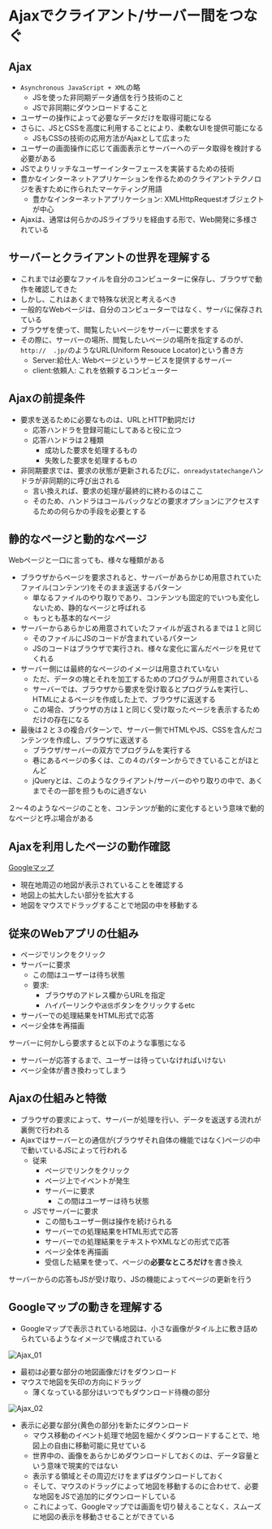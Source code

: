 # Ajaxでクライアント/サーバー間をつなぐ

## Ajax

* `Asynchronous JavaScript + XML`の略
    * JSを使った非同期データ通信を行う技術のこと
    * JSで非同期にダウンロードすること
* ユーザーの操作によって必要なデータだけを取得可能になる
* さらに、JSとCSSを高度に利用することにより、柔軟なUIを提供可能になる
    * JSもCSSの技術の応用方法がAjaxとして広まった
* ユーザーの画面操作に応じて画面表示とサーバーへのデータ取得を検討する必要がある
* JSでよりリッチなユーザーインターフェースを実装するための技術
* 豊かなインターネットアプリケーションを作るためのクライアントテクノロジを表すために作られたマーケティング用語
    * 豊かなインターネットアプリケーション: XMLHttpRequestオブジェクトが中心
* Ajaxは、通常は何らかのJSライブラリを経由する形で、Web開発に多様されている

## サーバーとクライアントの世界を理解する

* これまでは必要なファイルを自分のコンピューターに保存し、ブラウザで動作を確認してきた
* しかし、これはあくまで特殊な状況と考えるべき
* 一般的なWebページは、自分のコンピューターではなく、サーバに保存されている
* ブラウザを使って、閲覧したいページをサーバーに要求をする
* その際に、サーバーの場所、閲覧したいページの場所を指定するのが、`http://  .jp/`のようなURL(Uniform Resouce Locator)という書き方
    * Server:給仕人: Webページというサービスを提供するサーバー
    * client:依頼人: これを依頼するコンピューター

## Ajaxの前提条件

* 要求を送るために必要なものは、URLとHTTP動詞だけ
    * 応答ハンドラを登録可能にしてあると役に立つ
    * 応答ハンドラは２種類
        * 成功した要求を処理するもの
        * 失敗した要求を処理するもの
* 非同期要求では、要求の状態が更新されるたびに、`onreadystatechange`ハンドラが非同期的に呼び出される
    * 言い換えれば、要求の処理が最終的に終わるのはここ
    * そのため、ハンドラはコールバックなどの要求オプションにアクセスするための何らかの手段を必要とする

## 静的なページと動的なページ

Webページと一口に言っても、様々な種類がある

* ブラウザからページを要求されると、サーバーがあらかじめ用意されていたファイル(コンテンツ)をそのまま返送するパターン
    * 単なるファイルのやり取りであり、コンテンツも固定的でいつも変化しないため、静的なページと呼ばれる
    * もっとも基本的なページ
* サーバーからあらかじめ用意されていたファイルが返されるまでは１と同じ
    * そのファイルにJSのコードが含まれているパターン
    * JSのコードはブラウザで実行され、様々な変化に富んだページを見せてくれる
* サーバー側には最終的なページのイメージは用意されていない
    * ただ、データの塊とそれを加工するためのプログラムが用意されている
    * サーバーでは、ブラウザから要求を受け取るとプログラムを実行し、HTMLによるページを作成した上で、ブラウザに返送する
    * この場合、ブラウザの方は１と同じく受け取ったページを表示するためだけの存在になる
* 最後は２と３の複合パターンで、サーバー側でHTMLやJS、CSSを含んだコンテンツを作成し、ブラウザに返送する
    * ブラウザ/サーバーの双方でプログラムを実行する
    * 巷にあるページの多くは、この４のパターンからできていることがほとんど
    * jQueryとは、このようなクライアント/サーバーのやり取りの中で、あくまでその一部を担うものに過ぎない

２〜４のようなページのことを、コンテンツが動的に変化するという意味で動的なページと呼ぶ場合がある

## Ajaxを利用したページの動作確認

[Googleマップ](https://maps.google.co.jp/)

* 現在地周辺の地図が表示されていることを確認する
* 地図上の拡大したい部分を拡大する
* 地図をマウスでドラッグすることで地図の中を移動する

## 従来のWebアプリの仕組み

* ページでリンクをクリック
* サーバーに要求
    * この間はユーザーは待ち状態
    * 要求: 
        * ブラウザのアドレス欄からURLを指定
        * ハイパーリンクや`送信`ボタンをクリックするetc
* サーバーでの処理結果をHTML形式で応答
* ページ全体を再描画

サーバーに何かしら要求すると以下のような事態になる

* サーバーが応答するまで、ユーザーは待っていなければいけない
* ページ全体が書き換わってしまう

## Ajaxの仕組みと特徴

* ブラウザの要求によって、サーバーが処理を行い、データを返送する流れが裏側で行われる
* Ajaxではサーバーとの通信が(ブラウザそれ自体の機能ではなく)ページの中で動いているJSによって行われる
    * 従来
        * ページでリンクをクリック
        * ページ上でイベントが発生
        * サーバーに要求
            * この間はユーザーは待ち状態
    * JSでサーバーに要求
        * この間もユーザー側は操作を続けられる
        * サーバーでの処理結果をHTML形式で応答
        * サーバーでの処理結果をテキストやXMLなどの形式で応答
        * ページ全体を再描画
        * 受信した結果を使って、ページの**必要なところだけ**を書き換え

サーバーからの応答もJSが受け取り、JSの機能によってページの更新を行う

## Googleマップの動きを理解する

* Googleマップで表示されている地図は、小さな画像がタイル上に敷き詰められているようなイメージで構成されている

![Ajax_01](image/Ajax01.png)

* 最初は必要な部分の地図画像だけをダウンロード
* マウスで地図を矢印の方向にドラッグ
    * 薄くなっている部分はいつでもダウンロード待機の部分
    
![Ajax_02](image/Ajax02.png)

* 表示に必要な部分(黄色の部分)を新たにダウンロード
    * マウス移動のイベント処理で地図を細かくダウンロードすることで、地図上の自由に移動可能に見せている
    * 世界中の、画像をあらかじめダウンロードしておくのは、データ容量という意味で現実的ではない
    * 表示する領域とその周辺だけをまずはダウンロードしておく
    * そして、マウスのドラッグによって地図を移動するのに合わせて、必要な地図をJSで追加的にダウンロードしている
    * これによって、Googleマップでは画面を切り替えることなく、スムーズに地図の表示を移動させることができている

